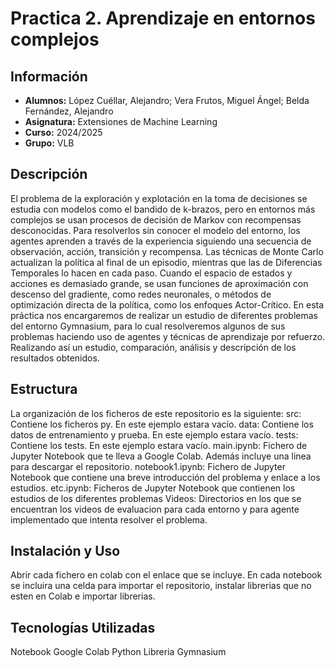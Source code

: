 # Practica 2. Aprendizaje en entornos complejos
## Información
- **Alumnos:**  López Cuéllar, Alejandro; Vera Frutos, Miguel Ángel; Belda Fernández, Alejandro
- **Asignatura:** Extensiones de Machine Learning
- **Curso:** 2024/2025
- **Grupo:** VLB
## Descripción
El problema de la exploración y explotación en la toma de decisiones se estudia con modelos como el bandido de k-brazos, pero en entornos más complejos se usan procesos de decisión de Markov con recompensas desconocidas. Para resolverlos sin conocer el modelo del entorno, los agentes aprenden a través de la experiencia siguiendo una secuencia de observación, acción, transición y recompensa. Las técnicas de Monte Carlo actualizan la política al final de un episodio, mientras que las de Diferencias Temporales lo hacen en cada paso. Cuando el espacio de estados y acciones es demasiado grande, se usan funciones de aproximación con descenso del gradiente, como redes neuronales, o métodos de optimización directa de la política, como los enfoques Actor-Crítico. En esta práctica nos encargaremos de realizar un estudio de diferentes problemas del entorno Gymnasium, para lo cual resolveremos algunos de sus problemas haciendo uso de agentes y técnicas de aprendizaje por refuerzo. Realizando así un estudio, comparación, análisis y descripción de los resultados obtenidos.
## Estructura
La organización de los ficheros de este repositorio es la siguiente:
src: Contiene los ficheros py. En este ejemplo estara vacío.
data: Contiene los datos de entrenamiento y prueba. En este ejemplo estara vacío.
tests: Contiene los tests. En este ejemplo estara vacío.
main.ipynb: Fichero de Jupyter Notebook que te lleva a Google Colab. Además incluye una linea para descargar el repositorio.
notebook1.ipynb: Fichero de Jupyter Notebook que contiene una breve introducción del problema y enlace a los estudios.
etc.ipynb: Ficheros de Jupyter Notebook que contienen los estudios de los diferentes problemas
Videos: Directorios en los que se encuentran los videos de evaluacion para cada entorno y para agente implementado que intenta resolver el problema.
## Instalación y Uso
Abrir cada fichero en colab con el enlace que se incluye. En cada notebook se incluira una celda para importar el repositorio, instalar librerias que no esten en Colab e importar librerias.
## Tecnologías Utilizadas
Notebook 
Google Colab
Python 
Libreria Gymnasium

